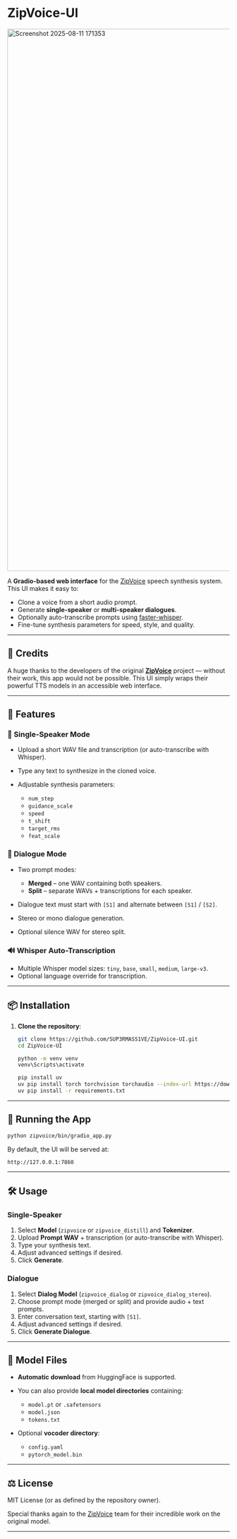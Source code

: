 
# ZipVoice-UI
<img width="1694" height="1229" alt="Screenshot 2025-08-11 171353" src="https://github.com/user-attachments/assets/d8fe1a41-5dfa-4838-8e6e-ae1c2d25a650" />

A **Gradio-based web interface** for the [ZipVoice](https://github.com/k2-fsa/ZipVoice) speech synthesis system.
This UI makes it easy to:

* Clone a voice from a short audio prompt.
* Generate **single-speaker** or **multi-speaker dialogues**.
* Optionally auto-transcribe prompts using [faster-whisper](https://github.com/guillaumekln/faster-whisper).
* Fine-tune synthesis parameters for speed, style, and quality.

---

## 🙏 Credits

A huge thanks to the developers of the original **[ZipVoice](https://github.com/k2-fsa/ZipVoice)** project — without their work, this app would not be possible.
This UI simply wraps their powerful TTS models in an accessible web interface.

---

## 🔹 Features

### 🎤 Single-Speaker Mode

* Upload a short WAV file and transcription (or auto-transcribe with Whisper).
* Type any text to synthesize in the cloned voice.
* Adjustable synthesis parameters:

  * `num_step`
  * `guidance_scale`
  * `speed`
  * `t_shift`
  * `target_rms`
  * `feat_scale`

### 💬 Dialogue Mode

* Two prompt modes:

  * **Merged** – one WAV containing both speakers.
  * **Split** – separate WAVs + transcriptions for each speaker.
* Dialogue text must start with `[S1]` and alternate between `[S1]` / `[S2]`.
* Stereo or mono dialogue generation.
* Optional silence WAV for stereo split.

### 🔊 Whisper Auto-Transcription

* Multiple Whisper model sizes: `tiny`, `base`, `small`, `medium`, `large-v3`.
* Optional language override for transcription.

---

## 📦 Installation

1. **Clone the repository**:

   ```bash
   git clone https://github.com/SUP3RMASS1VE/ZipVoice-UI.git
   cd ZipVoice-UI

   python -m venv venv
   venv\Scripts\activate

   pip install uv
   uv pip install torch torchvision torchaudio --index-url https://download.pytorch.org/whl/cu128
   uv pip install -r requirements.txt
   ```


---

## 🚀 Running the App

```bash
python zipvoice/bin/gradio_app.py
```

By default, the UI will be served at:

```
http://127.0.0.1:7860
```

---

## 🛠 Usage

### Single-Speaker

1. Select **Model** (`zipvoice` or `zipvoice_distill`) and **Tokenizer**.
2. Upload **Prompt WAV** + transcription (or auto-transcribe with Whisper).
3. Type your synthesis text.
4. Adjust advanced settings if desired.
5. Click **Generate**.

### Dialogue

1. Select **Dialog Model** (`zipvoice_dialog` or `zipvoice_dialog_stereo`).
2. Choose prompt mode (merged or split) and provide audio + text prompts.
3. Enter conversation text, starting with `[S1]`.
4. Adjust advanced settings if desired.
5. Click **Generate Dialogue**.

---

## 📂 Model Files

* **Automatic download** from HuggingFace is supported.
* You can also provide **local model directories** containing:

  * `model.pt` or `.safetensors`
  * `model.json`
  * `tokens.txt`
* Optional **vocoder directory**:

  * `config.yaml`
  * `pytorch_model.bin`

---

## ⚖ License

MIT License (or as defined by the repository owner).

Special thanks again to the [ZipVoice](https://github.com/k2-fsa/ZipVoice) team for their incredible work on the original model.

---


